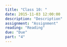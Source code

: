 ```yaml
---
title: "Class 10: "
date: 2015-11-03 12:00:00
description: "Description"
assignment: "Assignment"
reading: "Reading"
due: "Due"
part: "4"
---
```


